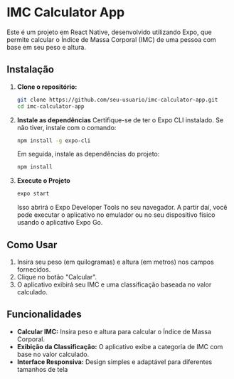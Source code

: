 # IMC Calculator App
Este é um projeto em React Native, desenvolvido utilizando Expo, que permite calcular o Índice de Massa Corporal (IMC) de uma pessoa com base em seu peso e altura.

## Instalação

1. **Clone o repositório:**
   ```bash
   git clone https://github.com/seu-usuario/imc-calculator-app.git
   cd imc-calculator-app
   ```

2. **Instale as dependências**
     Certifique-se de ter o Expo CLI instalado. Se não tiver, instale com o comando:

     ```bash
     npm install -g expo-cli
     ```
     Em seguida, instale as dependências do projeto:
     ```bash
     npm install
     ```

3. **Execute o Projeto**
     ```bash
     expo start
     ```
     Isso abrirá o Expo Developer Tools no seu navegador. A partir daí, você pode executar o aplicativo no emulador ou no seu dispositivo físico usando o aplicativo Expo Go.

## Como Usar
1. Insira seu peso (em quilogramas) e altura (em metros) nos campos fornecidos.
2. Clique no botão "Calcular".
3. O aplicativo exibirá seu IMC e uma classificação baseada no valor calculado.

## Funcionalidades
- **Calcular IMC:** Insira peso e altura para calcular o Índice de Massa Corporal.
- **Exibição da Classificação:** O aplicativo exibe a categoria de IMC com base no valor calculado.
- **Interface Responsiva:** Design simples e adaptável para diferentes tamanhos de tela 

